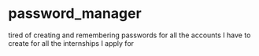 # password_manager
tired of creating and remembering passwords for all the accounts I have to create for all the internships I apply for
